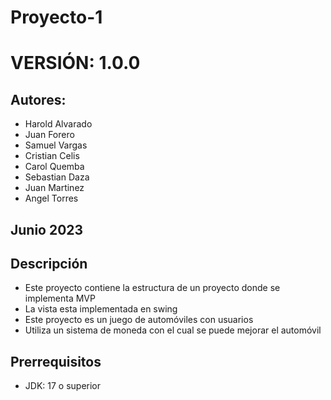 # Proyecto-1
# VERSIÓN: 1.0.0

## Autores:
- Harold Alvarado
- Juan Forero
- Samuel Vargas
- Cristian Celis
- Carol Quemba
- Sebastian Daza
- Juan Martinez
- Angel Torres

## Junio 2023

## Descripción
- Este proyecto contiene la estructura de un proyecto donde se implementa MVP
- La vista esta implementada en swing
- Este proyecto es un juego de automóviles con usuarios
- Utiliza un sistema de moneda con el cual se puede mejorar el automóvil

## Prerrequisitos
- JDK: 17 o superior